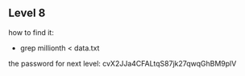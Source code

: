 ## Level 8

how to find it:
* grep millionth < data.txt

the password for next level: cvX2JJa4CFALtqS87jk27qwqGhBM9plV